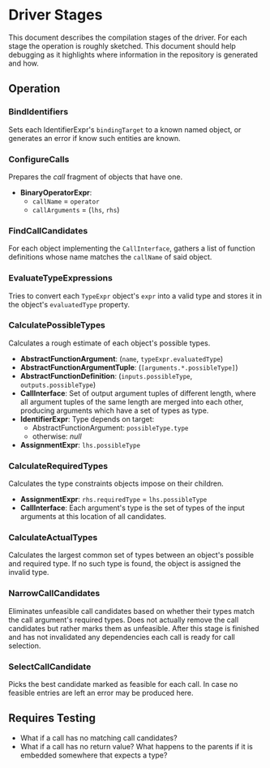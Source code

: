 Driver Stages
=============
This document describes the compilation stages of the driver. For each stage the operation is roughly sketched. This document should help debugging as it highlights where information in the repository is generated and how.

Operation
---------

### BindIdentifiers
Sets each IdentifierExpr's `bindingTarget` to a known named object, or generates an error if know such entities are known.

### ConfigureCalls
Prepares the *call* fragment of objects that have one.

- **BinaryOperatorExpr**:
	- `callName` = `operator`
	- `callArguments` = (`lhs`, `rhs`)

### FindCallCandidates
For each object implementing the `CallInterface`, gathers a list of function definitions whose name matches the `callName` of said object.

### EvaluateTypeExpressions
Tries to convert each `TypeExpr` object's `expr` into a valid type and stores it in the object's `evaluatedType` property.

### CalculatePossibleTypes
Calculates a rough estimate of each object's possible types.

- **AbstractFunctionArgument**: (`name`, `typeExpr.evaluatedType`)
- **AbstractFunctionArgumentTuple**: (`[arguments.*.possibleType]`)
- **AbstractFunctionDefinition**: (`inputs.possibleType`, `outputs.possibleType`)
- **CallInterface**: Set of output argument tuples of different length, where all argument tuples of the same length are merged into each other, producing arguments which have a set of types as type.
- **IdentifierExpr**: Type depends on target:
	- AbstractFunctionArgument: `possibleType.type`
	- otherwise: *null*
- **AssignmentExpr**: `lhs.possibleType`

### CalculateRequiredTypes
Calculates the type constraints objects impose on their children.

- **AssignmentExpr**: `rhs.requiredType` = `lhs.possibleType`
- **CallInterface**: Each argument's type is the set of types of the input arguments at this location of all candidates.

### CalculateActualTypes
Calculates the largest common set of types between an object's possible and required type. If no such type is found, the object is assigned the invalid type.

### NarrowCallCandidates
Eliminates unfeasible call candidates based on whether their types match the call argument's required types. Does not actually remove the call candidates but rather marks them as unfeasible. After this stage is finished and has not invalidated any dependencies each call is ready for call selection.

### SelectCallCandidate
Picks the best candidate marked as feasible for each call. In case no feasible entries are left an error may be produced here.


Requires Testing
----------------
- What if a call has no matching call candidates?
- What if a call has no return value? What happens to the parents if it is embedded somewhere that expects a type? 
